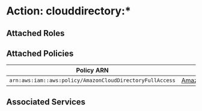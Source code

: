 # Action: clouddirectory:*

## Attached Roles

## Attached Policies

| Policy ARN | Policy Name |
|------------|-------------|
| `arn:aws:iam::aws:policy/AmazonCloudDirectoryFullAccess` | [AmazonCloudDirectoryFullAccess](../policies.md#amazonclouddirectoryfullaccess) |

## Associated Services

